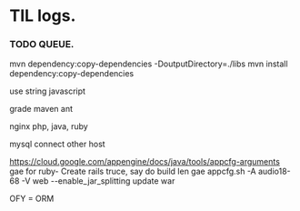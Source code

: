 # TIL logs.


### TODO QUEUE.

mvn dependency:copy-dependencies -DoutputDirectory=./libs
mvn install dependency:copy-dependencies

use string javascript

grade maven ant

nginx php, java, ruby

mysql connect other host

https://cloud.google.com/appengine/docs/java/tools/appcfg-arguments
gae for ruby- Create rails truce, say do build len gae
appcfg.sh -A audio18-68 -V web --enable_jar_splitting update war

OFY = ORM


